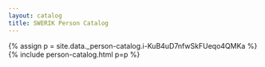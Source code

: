 ```yaml
---
layout: catalog
title: SWERIK Person Catalog
---
```

{% assign p = site.data._person-catalog.i-KuB4uD7nfwSkFUeqo4QMKa %}
{% include person-catalog.html p=p %}

